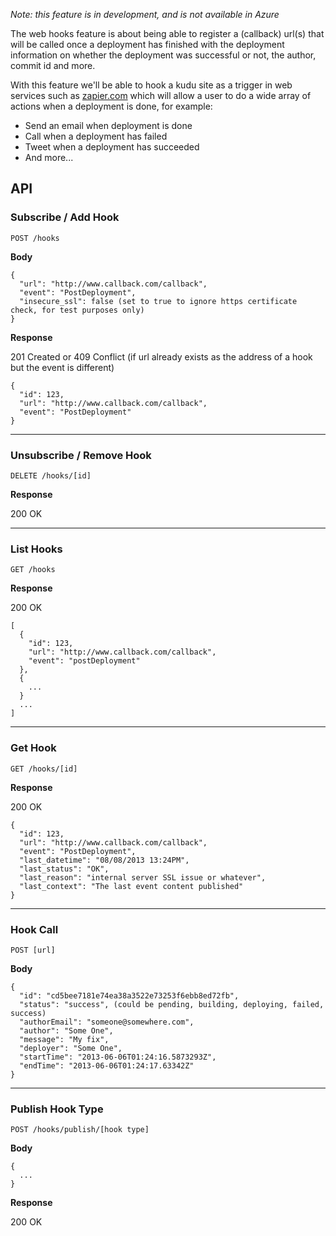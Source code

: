 _Note: this feature is in development, and is not available in Azure_

The web hooks feature is about being able to register a (callback) url(s) that will be called once a deployment has finished with the deployment information on whether the deployment was successful or not, the author, commit id and more.

With this feature we'll be able to hook a kudu site as a trigger in web services such as [zapier.com](https://zapier.com) which will allow a user to do a wide array of actions when a deployment is done, for example:
- Send an email when deployment is done
- Call when a deployment has failed
- Tweet when a deployment has succeeded
- And more...

## API ##

### Subscribe / Add Hook ###

    POST /hooks

**Body**

```
{
  "url": "http://www.callback.com/callback",
  "event": "PostDeployment",
  "insecure_ssl": false (set to true to ignore https certificate check, for test purposes only)
}
```

**Response**

201 Created or 409 Conflict (if url already exists as the address of a hook but the event is different)

```
{
  "id": 123,
  "url": "http://www.callback.com/callback",
  "event": "PostDeployment"
}
```

***

### Unsubscribe / Remove Hook ###

    DELETE /hooks/[id]

**Response**

200 OK

***

### List Hooks ###

    GET /hooks

**Response**

200 OK

```
[
  {
    "id": 123,
    "url": "http://www.callback.com/callback",
    "event": "postDeployment"
  },
  {
    ...
  }
  ...
]
```

***

### Get Hook ###

    GET /hooks/[id]

**Response**

200 OK

```
{
  "id": 123,
  "url": "http://www.callback.com/callback",
  "event": "PostDeployment",
  "last_datetime": "08/08/2013 13:24PM",
  "last_status": "OK",
  "last_reason": "internal server SSL issue or whatever",
  "last_context": "The last event content published"
}
```

***

### Hook Call ###

    POST [url]

**Body**

```
{
  "id": "cd5bee7181e74ea38a3522e73253f6ebb8ed72fb",
  "status": "success", (could be pending, building, deploying, failed, success)
  "authorEmail": "someone@somewhere.com",
  "author": "Some One",
  "message": "My fix",
  "deployer": "Some One",
  "startTime": "2013-06-06T01:24:16.5873293Z",
  "endTime": "2013-06-06T01:24:17.63342Z"
}
```

***

### Publish Hook Type ###

    POST /hooks/publish/[hook type]

**Body**

```
{
  ...
}
```

**Response**

200 OK
